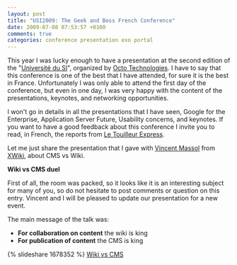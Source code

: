 ```yaml
---
layout: post
title: "USI2009: The Geek and Boss French Conference"
date: 2009-07-08 07:53:57 +0100
comments: true
categories: conference presentation exo portal
---
```

This year I was lucky enough to have a presentation at the second edition of the "[Université du SI](http://www.universite-du-si.com/)", organized by [Octo Technologies](http://octo.com/). I have to say that this conference is one of the best that I have attended, for sure it is the best in France. Unfortunately I was only able to attend the first day of the conference, but even in one day, I was very happy with the content of the presentations, keynotes, and networking opportunities.

I won't go in details in all the presentations that I have seen, Google for the Enterprise, Application Server Future, Usability concerns, and keynotes. If you want to have a good feedback about this conference I invite you to read, in French, the reports from [Le Touilleur Express](http://www.touilleur-express.fr/tag/usi/).

Let me just share the presentation that I gave with [Vincent Massol](http://massol.net/) from [XWiki](http://www.xwiki.com/), about CMS vs Wiki.

**Wiki vs CMS duel**

First of all, the room was packed, so it looks like it is an interesting subject for many of you, so do not hesitate to post comments or question on this entry. Vincent and I will be pleased to update our presentation for a new event.

The main message of the talk was:

* **For collaboration on content** the wiki is king
* **For publication of content** the CMS is king

{% slideshare 1678352 %}
[Wiki vs CMS ](http://www.slideshare.net/tgrall/wiki-vs-cms-1678352 "Wiki vs CMS ")
